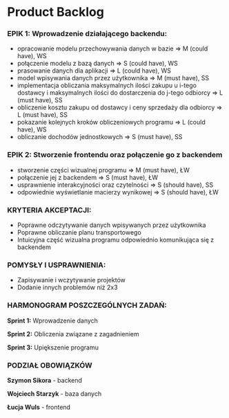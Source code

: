 #  Product Backlog


### EPIK 1: Wprowadzenie działającego backendu:

- opracowanie modelu przechowywania danych w bazie => M (could have), WS
- połączenie modelu z bazą danych => S (could have), WS
- prasowanie danych dla aplikacji => L (could have), WS
- model wpisywania danych przez użytkownika => M (must have), SS
- implementacja obliczania maksymalnych ilości zakupu u i-tego dostawcy i maksymalnych ilości do dostarczenia do j-tego odbiorcy => L (must have), SS
- obliczenie kosztu zakupu od dostawcy i ceny sprzedaży dla odbiorcy => L (must have), SS
- pokazanie kolejnych kroków obliczeniowych programu => L (could have), WS
- obliczanie dochodów jednostkowych => S (must have), SS

### EPIK 2: Stworzenie frontendu oraz połączenie go z backendem

- stworzenie części wizualnej programu => M (must have), ŁW
- połączenie jej z backendem => S (must have), ŁW
- usprawnienie interakcyjności oraz czytelności => S (should have), SS
- odpowiednie wyświetlanie macierzy wynikowej  => S (should have), ŁW


### KRYTERIA AKCEPTACJI:
- Poprawne odczytywanie danych wpisywanych przez użytkownika
- Poprawne obliczanie planu transportowego
- Intuicyjna część wizualna programu odpowiednio komunikująca się z backendem

### POMYSŁY I USPRAWNIENIA:
- Zapisywanie i wczytywanie projektów
- Dodanie innych problemów niż 2x3

### HARMONOGRAM POSZCZEGÓLNYCH ZADAŃ:
**Sprint 1:** Wprowadzenie danych

**Sprint 2:** Obliczenia związane z zagadnieniem

**Sprint 3:** Upiększenie programu

### PODZIAŁ OBOWIĄZKÓW
**Szymon Sikora** - backend

**Wojciech Starzyk** - baza danych

**Łucja Wuls** - frontend




